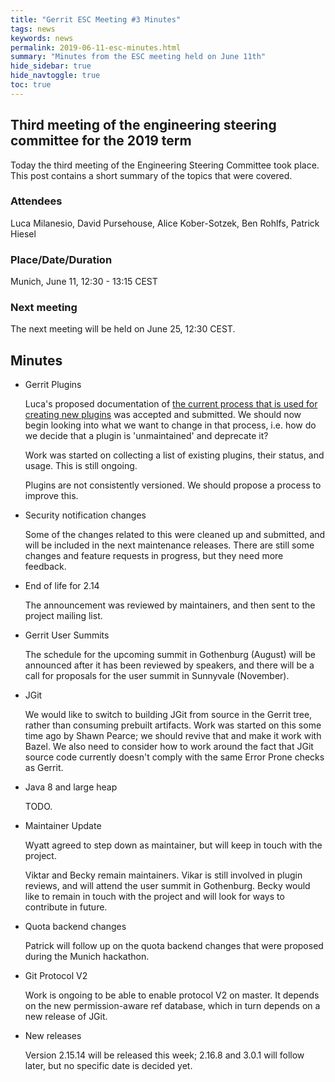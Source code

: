 ```yaml
---
title: "Gerrit ESC Meeting #3 Minutes"
tags: news
keywords: news
permalink: 2019-06-11-esc-minutes.html
summary: "Minutes from the ESC meeting held on June 11th"
hide_sidebar: true
hide_navtoggle: true
toc: true
---
```


## Third meeting of the engineering steering committee for the 2019 term

Today the third meeting of the Engineering Steering Committee took
place. This post contains a short summary of the topics that were
covered.

### Attendees

Luca Milanesio, David Pursehouse, Alice Kober-Sotzek, Ben Rohlfs, Patrick Hiesel

### Place/Date/Duration

Munich, June 11, 12:30 - 13:15 CEST

### Next meeting

The next meeting will be held on June 25, 12:30 CEST.

## Minutes

* Gerrit Plugins

  Luca's proposed documentation of
  [the current process that is used for creating new plugins](https://gerrit-review.googlesource.com/c/gerrit/+/226659)
  was accepted and submitted. We should now begin looking into
  what we want to change in that process, i.e. how do we decide that a plugin
  is 'unmaintained' and deprecate it?

  Work was started on collecting a list of existing plugins, their status, and usage.
  This is still ongoing.

  Plugins are not consistently versioned. We should propose a process to
  improve this.

* Security notification changes

  Some of the changes related to this were cleaned up and submitted, and will be
  included in the next maintenance releases. There are still some changes and
  feature requests in progress, but they need more feedback.

* End of life for 2.14

  The announcement was reviewed by maintainers, and then sent to the project
  mailing list.

* Gerrit User Summits

  The schedule for the upcoming summit in Gothenburg (August) will be announced
  after it has been reviewed by speakers, and there will be a call for proposals
  for the user summit in Sunnyvale (November).

* JGit

  We would like to switch to building JGit from source in the Gerrit tree, rather
  than consuming prebuilt artifacts. Work was started on this some time ago by
  Shawn Pearce; we should revive that and make it work with Bazel. We also need
  to consider how to work around the fact that JGit source code currently doesn't
  comply with the same Error Prone checks as Gerrit.

* Java 8 and large heap

  TODO.

* Maintainer Update

  Wyatt agreed to step down as maintainer, but will keep in touch with the project.

  Viktar and Becky remain maintainers. Vikar is still involved in plugin reviews, and
  will attend the user summit in Gothenburg. Becky would like to remain in touch with
  the project and will look for ways to contribute in future.

* Quota backend changes

  Patrick will follow up on the quota backend changes that were proposed during the
  Munich hackathon.

* Git Protocol V2

  Work is ongoing to be able to enable protocol V2 on master. It depends on the new
  permission-aware ref database, which in turn depends on a new release of JGit.

* New releases

  Version 2.15.14 will be released this week; 2.16.8 and 3.0.1 will follow later,
  but no specific date is decided yet.
